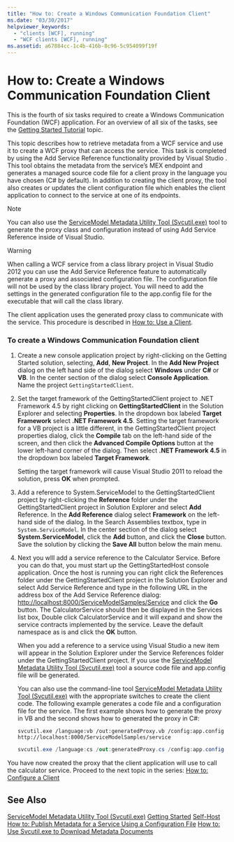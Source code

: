 ```yaml
---
title: "How to: Create a Windows Communication Foundation Client"
ms.date: "03/30/2017"
helpviewer_keywords:
  - "clients [WCF], running"
  - "WCF clients [WCF], running"
ms.assetid: a67884cc-1c4b-416b-8c96-5c954099f19f
---
```

# How to: Create a Windows Communication Foundation Client
This is the fourth of six tasks required to create a Windows Communication Foundation (WCF) application. For an overview of all six of the tasks, see the [Getting Started Tutorial](../../../docs/framework/wcf/getting-started-tutorial.md) topic.

 This topic describes how to retrieve metadata from a WCF service and use it to create a WCF proxy that can access the service. This task is completed by using the Add Service Reference functionality provided by Visual Studio . This tool obtains the metadata from the service’s MEX endpoint and generates a managed source code file for a client proxy in the language you have chosen (C# by default). In addition to creating the client proxy, the tool also creates or updates the client configuration file which enables the client application to connect to the service at one of its endpoints.

> [!NOTE]
>  You can also use the [ServiceModel Metadata Utility Tool (Svcutil.exe)](../../../docs/framework/wcf/servicemodel-metadata-utility-tool-svcutil-exe.md) tool to generate the proxy class and configuration instead of using Add Service Reference inside of Visual Studio.

> [!WARNING]
>  When calling a WCF service from a class library project in Visual Studio 2012 you can use the Add Service Reference feature to automatically generate a proxy and associated configuration file.  The configuration file will not be used by the class library project. You will need to add the settings in the generated configuration file to the app.config file for the executable that will call the class library.

 The client application uses the generated proxy class to communicate with the service. This procedure is described in [How to: Use a Client](../../../docs/framework/wcf/how-to-use-a-wcf-client.md).

### To create a Windows Communication Foundation client

1.  Create a new console application project by right-clicking on the Getting Started solution, selecting, **Add**, **New Project**. In the **Add New Project** dialog on the left hand side of the dialog select **Windows** under **C#** or **VB**. In the center section of the dialog select **Console Application**. Name the project `GettingStartedClient`.

2.  Set the target framework of the GettingStartedClient project to .NET Framework 4.5 by right clicking on **GettingStartedClient** in the Solution Explorer and selecting **Properties**. In the dropdown box labeled **Target Framework** select **.NET Framework 4.5**. Setting the target framework for a VB project is a little different, in the GettingStartedClient project properties dialog, click the **Compile** tab on the left-hand side of the screen, and then click the **Advanced Compile Options** button at the lower left-hand corner of the dialog. Then select **.NET Framework 4.5** in the dropdown box labeled **Target Framework**.

     Setting the target framework will cause Visual Studio 2011 to reload the solution, press **OK** when prompted.

3.  Add a reference to System.ServiceModel to the GettingStartedClient project by right-clicking the **Reference** folder under the GettingStartedClient project in Solution Explorer and select **Add** Reference. In the **Add Reference** dialog select **Framework** on the left-hand side of the dialog. In the Search Assemblies textbox, type in `System.ServiceModel`. In the center section of the dialog select **System.ServiceModel**, click the **Add** button, and click the **Close** button. Save the solution by clicking the **Save All** button below the main menu.

4.  Next you wlll add a service reference to the Calculator Service. Before you can do that, you must start up the GettingStartedHost console application. Once the host is running you can right click the References folder under the GettingStartedClient project in the Solution Explorer and select Add Service Reference and type in the following URL in the address box of the Add Service Reference dialog:  [http://localhost:8000/ServiceModelSamples/Service](http://localhost:8000/ServiceModelSamples/Service) and   click the **Go** button. The CalculatorService should then be displayed in the Services list box, Double click CalculatorService and it will expand and show the service contracts implemented by the service. Leave the default namespace as is and click the **OK** button.

     When you add a reference to a service using Visual Studio a new item will appear in the Solution Explorer under the Service References folder under the GettingStartedClient project.  If you use the [ServiceModel Metadata Utility Tool (Svcutil.exe)](../../../docs/framework/wcf/servicemodel-metadata-utility-tool-svcutil-exe.md) tool a source code file and app.config file will be generated.

     You can also use the command-line tool [ServiceModel Metadata Utility Tool (Svcutil.exe)](../../../docs/framework/wcf/servicemodel-metadata-utility-tool-svcutil-exe.md) with the appropriate switches to create the client code. The following example generates a code file and a configuration file for the service. The first example shows how to generate the proxy in VB and the second shows how to generated the proxy in C#:

    ```
    svcutil.exe /language:vb /out:generatedProxy.vb /config:app.config http://localhost:8000/ServiceModelSamples/service
    ```

    ```csharp
    svcutil.exe /language:cs /out:generatedProxy.cs /config:app.config http://localhost:8000/ServiceModelSamples/service
    ```

 You have now created the proxy that the client application will use to call the calculator service. Proceed to the next topic in the series: [How to: Configure a Client](../../../docs/framework/wcf/how-to-configure-a-basic-wcf-client.md)

## See Also
 [ServiceModel Metadata Utility Tool (Svcutil.exe)](../../../docs/framework/wcf/servicemodel-metadata-utility-tool-svcutil-exe.md)
 [Getting Started](../../../docs/framework/wcf/samples/getting-started-sample.md)
 [Self-Host](../../../docs/framework/wcf/samples/self-host.md)
 [How to: Publish Metadata for a Service Using a Configuration File](../../../docs/framework/wcf/feature-details/how-to-publish-metadata-for-a-service-using-a-configuration-file.md)
 [How to: Use Svcutil.exe to Download Metadata Documents](../../../docs/framework/wcf/feature-details/how-to-use-svcutil-exe-to-download-metadata-documents.md)

